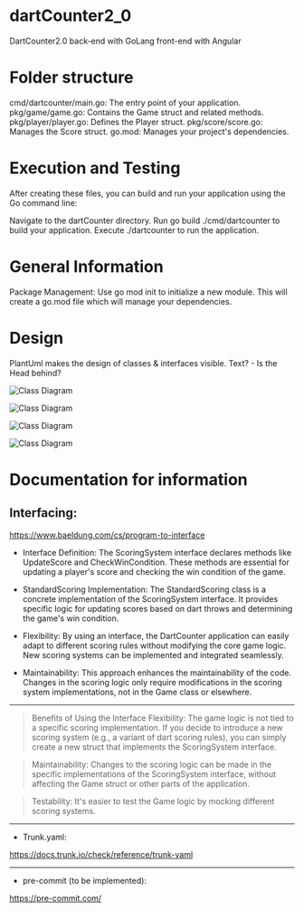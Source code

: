 # dartCounter2_0
DartCounter2.0 back-end with GoLang front-end with Angular

# Folder structure
cmd/dartcounter/main.go: The entry point of your application.
pkg/game/game.go: Contains the Game struct and related methods.
pkg/player/player.go: Defines the Player struct.
pkg/score/score.go: Manages the Score struct.
go.mod: Manages your project's dependencies.

# Execution and Testing
After creating these files, you can build and run your application using the Go command line:

Navigate to the dartCounter directory.
Run go build ./cmd/dartcounter to build your application.
Execute ./dartcounter to run the application.

# General Information
Package Management: Use go mod init <module-name> to initialize a new module. This will create a go.mod file which will manage your dependencies.

# Design
PlantUml makes the design of classes & interfaces visible. 
Text? - Is the Head behind?

![Class Diagram]('https://www.plantuml.com/plantuml/png/nL8zJyCm4DtzAsvCHLC9HgkAYZgmC205n6pYex58pf7lAbGL_Zjnug8aC28n9Nu-lu-dsx6O8CUsKLLZcE7Ej0Xd1G2GGzUO4uPh3G_3pmozMQ1S-U3eK9vOiDLGJe_3o1MKKIeAPAk4F7NM2CPPp4RQ2-jw84GDZkGolQ-nUdjsjFTadJXFsKh3Y_SD6bAVAYKOttzde5vFzzBHpGXDc1CWTV3lhE7UiMnxk4Y2jzO-ngjiuYKAzLyChwR2UKmu_r6iHU_hPUM_n8xbaZN19aV_v6LOdpouGorviMX7mv6HeL1pUFknsVnmhy6rNOCjah3Q8TcueLy0')

![Class Diagram](https://www.plantuml.com/plantuml/png/nL8zJyCm4DtzAsvCHLC9HgkAYZgmC205n6pYex58pf7lAbGL_ZjEug8aC2AH9Sdp-NqytOx513csZQeQmmntfaKuAuXF3brZJXYkDJmC7pFqPe5ovOEZGtbYmLP3EVqTHgwWxALwWMoLaAVE6i5-5hEHziAw7WXHWoEvJEzhhDwU7UqzMIVEKxRIyE9zWuRKfneJfFlV6IZgwIZTkncX2NC2f0x-dJNSEvPjX8iaU6ljOt-KJRr4eVZ6y6egdCU4yn_5MlI-NbR-M-nOBbaJR7BqJrw6zSc3EzII5ujsD1mP6GerXxSVcyqFzz5KspNO8Wch7PAD6_e5)

![Class Diagram](http://www.plantuml.com/plantuml/proxy?src=https://raw.githubusercontent.com/mirno/dartCounter2_0/f_interfaces/diagram.puml)

![Class Diagram](https://www.plantuml.com/plantuml/png/nL8zJyCm4DtzAsvCHLC9HgkAYZgmC205n6pYex58pf7lAbGL_Zjnug8aC28n9Nu-lu-dsx6O8CUsKLLZcE7Ej0Xd1G2GGzUO4uPh3G_3pmozMQ1S-U3eK9vOiDLGJe_3o1MKKIeAPAk4F7NM2CPPp4RQ2-jw84GDZkGolQ-nUdjsjFTadJXFsKh3Y_SD6bAVAYKOttzde5vFzzBHpGXDc1CWTV3lhE7UiMnxk4Y2jzO-ngjiuYKAzLyChwR2UKmu_r6iHU_hPUM_n8xbaZN19aV_v6LOdpouGorviMX7mv6HeL1pUFknsVnmhy6rNOCjah3Q8TcueLy0)


# Documentation for information
##  Interfacing:
 https://www.baeldung.com/cs/program-to-interface

- Interface Definition: The ScoringSystem interface declares methods like UpdateScore and CheckWinCondition. These methods are essential for updating a player's score and checking the win condition of the game.

- StandardScoring Implementation: The StandardScoring class is a concrete implementation of the ScoringSystem interface. It provides specific logic for updating scores based on dart throws and determining the game's win condition.

- Flexibility: By using an interface, the DartCounter application can easily adapt to different scoring rules without modifying the core game logic. New scoring systems can be implemented and integrated seamlessly.

- Maintainability: This approach enhances the maintainability of the code. Changes in the scoring logic only require modifications in the scoring system implementations, not in the Game class or elsewhere.

---
> Benefits of Using the Interface
Flexibility: The game logic is not tied to a specific scoring implementation. If you decide to introduce a new scoring system (e.g., a variant of dart scoring rules), you can simply create a new struct that implements the ScoringSystem interface.

> Maintainability: Changes to the scoring logic can be made in the specific implementations of the ScoringSystem interface, without affecting the Game struct or other parts of the application.

> Testability: It's easier to test the Game logic by mocking different scoring systems.

---

- Trunk.yaml:

https://docs.trunk.io/check/reference/trunk-yaml

---

-  pre-commit (to be implemented):

https://pre-commit.com/